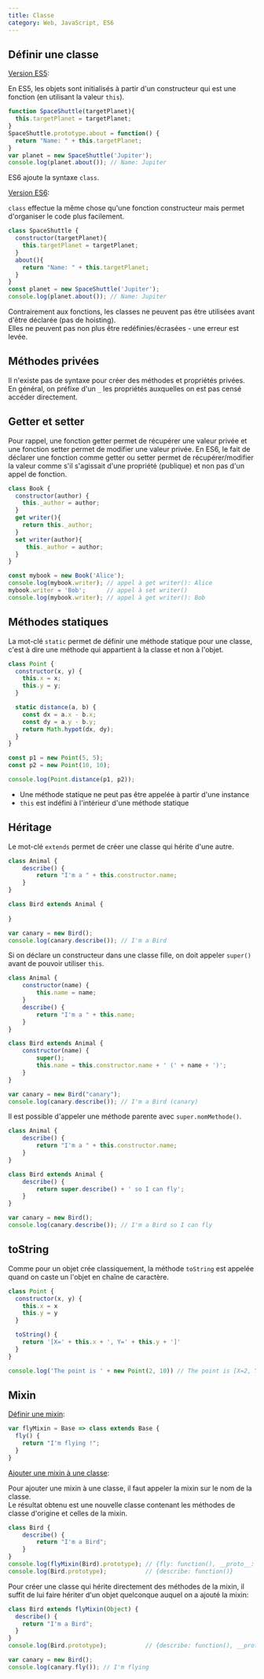 ```yaml
---
title: Classe
category: Web, JavaScript, ES6
---
```


## Définir une classe

<ins>Version ES5</ins>:

En ES5, les objets sont initialisés à partir d'un constructeur qui est une fonction (en utilisant la valeur `this`).

``` js
function SpaceShuttle(targetPlanet){
  this.targetPlanet = targetPlanet;
}
SpaceShuttle.prototype.about = function() {
  return "Name: " + this.targetPlanet;
}
var planet = new SpaceShuttle('Jupiter');
console.log(planet.about()); // Name: Jupiter
```

ES6 ajoute la syntaxe `class`.

<ins>Version ES6</ins>:

`class` effectue la même chose qu'une fonction constructeur mais permet d'organiser le code plus facilement.

``` js
class SpaceShuttle {
  constructor(targetPlanet){
    this.targetPlanet = targetPlanet;
  }
  about(){
    return "Name: " + this.targetPlanet;
  }
}
const planet = new SpaceShuttle('Jupiter');
console.log(planet.about()); // Name: Jupiter
```

Contrairement aux fonctions, les classes ne peuvent pas être utilisées avant d'être déclarée (pas de hoisting).  
Elles ne peuvent pas non plus être redéfinies/écrasées - une erreur est levée.

## Méthodes privées

Il n'existe pas de syntaxe pour créer des méthodes et propriétés privées.  
En général, on préfixe d'un `_` les propriétés auxquelles on est pas censé accéder directement.

## Getter et setter

Pour rappel, une fonction getter permet de récupérer une valeur privée et une fonction setter permet de modifier une valeur privée.
En ES6, le fait de déclarer une fonction comme getter ou setter permet de récupérer/modifier la valeur comme s'il s'agissait d'une propriété (publique) et non pas d'un appel de fonction.

``` js
class Book {
  constructor(author) {
    this._author = author;
  }
  get writer(){
    return this._author;
  }
  set writer(author){
     this._author = author;
  }
}
```

``` js
const mybook = new Book('Alice');
console.log(mybook.writer); // appel à get writer(): Alice
mybook.writer = 'Bob';      // appel à set writer()
console.log(mybook.writer); // appel à get writer(): Bob
```

## Méthodes statiques

La mot-clé `static` permet de définir une méthode statique pour une classe, c'est à dire une méthode qui appartient à la classe et non à l'objet.

``` js
class Point {
  constructor(x, y) {
    this.x = x;
    this.y = y;
  }

  static distance(a, b) {
    const dx = a.x - b.x;
    const dy = a.y - b.y;
    return Math.hypot(dx, dy);
  }
}

const p1 = new Point(5, 5);
const p2 = new Point(10, 10);

console.log(Point.distance(p1, p2));
```

* Une méthode statique ne peut pas être appelée à partir d'une instance
* `this` est indéfini à l'intérieur d'une méthode statique

## Héritage

Le mot-clé `extends` permet de créer une classe qui hérite d'une autre.

``` js
class Animal {
    describe() {
        return "I'm a " + this.constructor.name;
    }
}

class Bird extends Animal {
    
}

var canary = new Bird();
console.log(canary.describe()); // I'm a Bird
```

Si on déclare un constructeur dans une classe fille, on doit appeler `super()` avant de pouvoir utiliser `this`.

``` js
class Animal {
    constructor(name) {
        this.name = name;
    }
    describe() {
        return "I'm a " + this.name;
    }
}

class Bird extends Animal {
    constructor(name) {
        super();
        this.name = this.constructor.name + ' (' + name + ')';
    }
}

var canary = new Bird("canary");
console.log(canary.describe()); // I'm a Bird (canary)
```

Il est possible d'appeler une méthode parente avec `super.nomMethode()`.

``` js
class Animal {
    describe() {
        return "I'm a " + this.constructor.name;
    }
}

class Bird extends Animal {
    describe() {
        return super.describe() + ' so I can fly';
    }
}

var canary = new Bird();
console.log(canary.describe()); // I'm a Bird so I can fly
```

## toString

Comme pour un objet crée classiquement, la méthode `toString` est appelée quand on caste un l'objet en chaîne de caractère.

``` js
class Point {
  constructor(x, y) {
    this.x = x
    this.y = y
  }

  toString() {
    return '[X=' + this.x + ', Y=' + this.y + ']'
  }
}

console.log('The point is ' + new Point(2, 10)) // The point is [X=2, Y=10]
```

## Mixin

<ins>Définir une mixin</ins>:

``` js
var flyMixin = Base => class extends Base {
  fly() {
    return "I'm flying !";
  }
}
```

<ins>Ajouter une mixin à une classe</ins>:

Pour ajouter une mixin à une classe, il faut appeler la mixin sur le nom de la classe.  
Le résultat obtenu est une nouvelle classe contenant les méthodes de classe d'origine et celles de la mixin.

``` js
class Bird {
    describe() {
        return "I'm a Bird";
    }
}
console.log(flyMixin(Bird).prototype); // {fly: function(), __proto__: { describe: function() }}
console.log(Bird.prototype);           // {describe: function()}
```

Pour créer une classe qui hérite directement des méthodes de la mixin, il suffit de lui faire hériter d'un objet quelconque auquel on a ajouté la mixin:

``` js
class Bird extends flyMixin(Object) {
  describe() {
    return "I'm a Bird";
  }
}
console.log(Bird.prototype);           // {describe: function(), __proto__: { fly: function() }}

var canary = new Bird();
console.log(canary.fly()); // I'm flying
```
